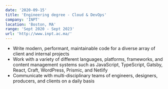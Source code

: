 ```yaml
---
date: '2020-09-15'
title: 'Engineering degree - Cloud & DevOps'
company: 'INPT'
location: 'Boston, MA'
range: 'Sept 2020 - Sept 2023'
url: 'http://www.inpt.ac.ma/'
---
```


- Write modern, performant, maintainable code for a diverse array of client and internal projects
- Work with a variety of different languages, platforms, frameworks, and content management systems such as JavaScript, TypeScript, Gatsby, React, Craft, WordPress, Prismic, and Netlify
- Communicate with multi-disciplinary teams of engineers, designers, producers, and clients on a daily basis
